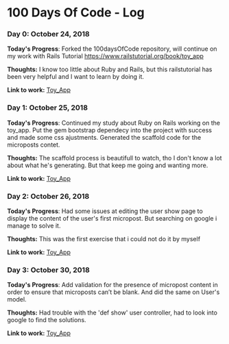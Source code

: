 # 100 Days Of Code - Log

### Day 0: October 24, 2018 


**Today's Progress**: Forked the 100daysOfCode repository, will continue on my work with Rails Tutorial https://www.railstutorial.org/book/toy_app

**Thoughts:** I know too little about Ruby and Rails, but this railstutorial has been very helpful and I want to learn by doing it.

**Link to work:** [Toy_App](https://bitbucket.org/lucaspmguima/toy_app/src)

### Day 1: October 25, 2018 


**Today's Progress**: Continued my study about Ruby on Rails working on the toy_app. Put the gem bootstrap dependecy into the project with success and made some css ajustments. Generated the scaffold code for the microposts contet.

**Thoughts:** The scaffold process is beautifull to watch, tho I don't know a lot about what he's generating. But that keep me going and wanting more.

**Link to work:** [Toy_App](https://bitbucket.org/lucaspmguima/toy_app/src)

### Day 2: October 26, 2018 


**Today's Progress**: Had some issues at editing the user show page to display the content of the user's first micropost. But searching on google i manage to solve it.

**Thoughts:** This was the first exercise that i could not do it by myself

**Link to work:** [Toy_App](https://bitbucket.org/lucaspmguima/toy_app/src)


### Day 3: October 30, 2018 


**Today's Progress**: Add validation for the presence of micropost content in order to ensure that microposts can’t be blank. And did the same on User's model. 

**Thoughts:** Had trouble with the 'def show' user controller, had to look into google to find the solutions.

**Link to work:** [Toy_App](https://bitbucket.org/lucaspmguima/toy_app/src)